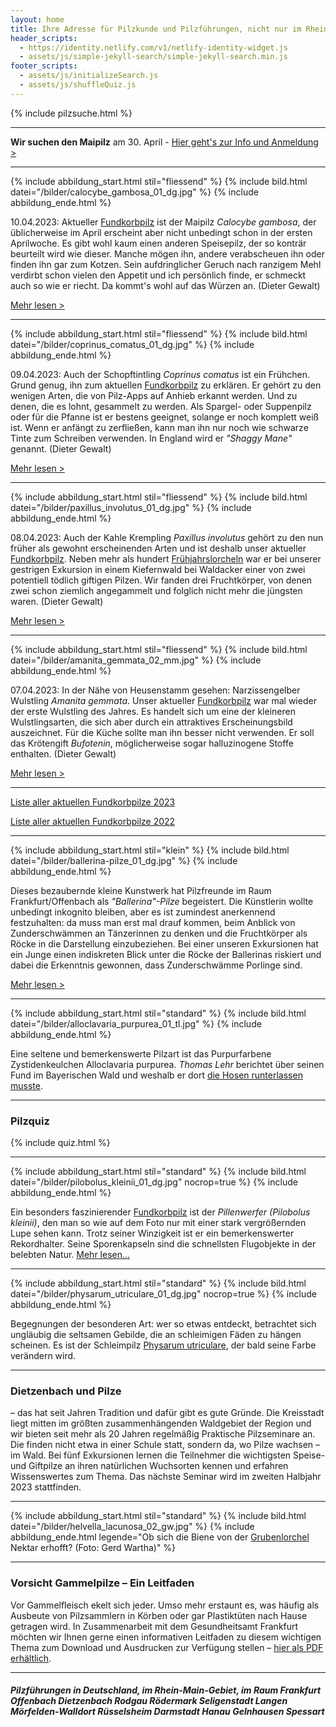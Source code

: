 ```yaml
---
layout: home
title: Ihre Adresse für Pilzkunde und Pilzführungen, nicht nur im Rhein-Main-Gebiet
header_scripts:
  - https://identity.netlify.com/v1/netlify-identity-widget.js
  - assets/js/simple-jekyll-search/simple-jekyll-search.min.js
footer_scripts:
  - assets/js/initializeSearch.js
  - assets/js/shuffleQuiz.js
---
```

{% include pilzsuche.html %}

- - -

**Wir suchen den Maipilz** am 30. April - [Hier geht's zur Info und Anmeldung >](/termine) 

- - -

{% include abbildung_start.html stil="fliessend" %}
{% include bild.html datei="/bilder/calocybe_gambosa_01_dg.jpg" %}
{% include abbildung_ende.html %}

10.04.2023: Aktueller [Fundkorbpilz](AA "Glossar-") ist der Maipilz *Calocybe gambosa*, der üblicherweise im April erscheint aber nicht unbedingt schon in der ersten Aprilwoche. Es gibt wohl kaum einen anderen Speisepilz, der so konträr beurteilt wird wie dieser. Manche mögen ihn, andere verabscheuen ihn oder finden ihn gar zum Kotzen. Sein aufdringlicher Geruch nach ranzigem Mehl verdirbt schon vielen den Appetit und ich persönlich finde, er schmeckt auch so wie er riecht. Da kommt's wohl auf das Würzen an. (Dieter Gewalt)

[Mehr lesen >](/pilze/calocybe-gambosa-maipilz)

<div style="clear:  both"></div>

- - -

{% include abbildung_start.html stil="fliessend" %}
{% include bild.html datei="/bilder/coprinus_comatus_01_dg.jpg" %}
{% include abbildung_ende.html %}

09.04.2023: Auch der Schopftintling *Coprinus comatus* ist ein Frühchen. Grund genug, ihn zum aktuellen [Fundkorbpilz](AA "Glossar-") zu erklären. Er gehört zu den wenigen Arten, die von Pilz-Apps auf Anhieb erkannt werden. Und zu denen, die es lohnt, gesammelt zu werden. Als Spargel- oder Suppenpilz oder für die Pfanne ist er bestens geeignet, solange er noch komplett weiß ist. Wenn er anfängt zu zerfließen, kann man ihn nur noch wie schwarze Tinte zum Schreiben verwenden. In England wird er *"Shaggy Mane"* genannt. (Dieter Gewalt)

[Mehr lesen >](/pilze/coprinus-comatus-schopftintling)

<div style="clear:  both"></div>

- - -

{% include abbildung_start.html stil="fliessend" %}
{% include bild.html datei="/bilder/paxillus_involutus_01_dg.jpg" %}
{% include abbildung_ende.html %}

08.04.2023: Auch der Kahle Krempling *Paxillus involutus* gehört zu den nun früher als gewohnt erscheinenden Arten und ist deshalb unser aktueller [Fundkorbpilz](AA "Glossar-"). Neben mehr als hundert [Frühjahrslorcheln](/pilze/gyromitra-esculenta-frühjahrslorchel) war er bei unserer gestrigen Exkursion in einem Kiefernwald bei Waldacker einer von zwei potentiell tödlich giftigen Pilzen. Wir fanden drei Fruchtkörper, von denen zwei schon ziemlich angegammelt und folglich nicht mehr die jüngsten waren.  (Dieter Gewalt)

[Mehr lesen >](/pilze/paxillus-involutus-kahler-krempling)

<div style="clear:  both"></div>

- - -

{% include abbildung_start.html stil="fliessend" %}
{% include bild.html datei="/bilder/amanita_gemmata_02_mm.jpg" %}
{% include abbildung_ende.html %}

07.04.2023: In der Nähe von Heusenstamm gesehen: Narzissengelber Wulstling *Amanita gemmata*. Unser aktueller [Fundkorbpilz](AA "Glossar-") war mal wieder der erste Wulstling des Jahres. Es handelt sich um eine der kleineren Wulstlingsarten, die sich aber durch ein attraktives Erscheinungsbild auszeichnet. Für die Küche sollte man ihn besser nicht verwenden. Er soll das Krötengift *Bufotenin*, möglicherweise sogar halluzinogene Stoffe enthalten. (Dieter Gewalt)

[Mehr lesen >](/pilze/amanita-gemmata-narzissengelber-wulstling)

<div style="clear:  both"></div>

- - -

[Liste aller aktuellen Fundkorbpilze 2023](/artikel/liste-aller-aktuellen-fundkorbpilze-2023.html)

[Liste aller aktuellen Fundkorbpilze 2022](/artikel/liste-aller-aktuellen-fundkorbpilze-2022.html)

- - -

{% include abbildung_start.html stil="klein" %}
{% include bild.html datei="/bilder/ballerina-pilze_01_dg.jpg" %}
{% include abbildung_ende.html %}

Dieses bezaubernde kleine Kunstwerk hat Pilzfreunde im Raum Frankfurt/Offenbach als *"Ballerina"-Pilze* begeistert. Die Künstlerin wollte unbedingt inkognito bleiben, aber es ist zumindest anerkennend festzuhalten: da muss man erst mal drauf kommen, beim Anblick von Zunderschwämmen an Tänzerinnen zu denken und die Fruchtkörper als Röcke in die Darstellung einzubeziehen. Bei einer unseren Exkursionen hat ein Junge einen indiskreten Blick unter die Röcke der Ballerinas riskiert und dabei die Erkenntnis gewonnen, dass Zunderschwämme Porlinge sind.

[Mehr lesen >](/artikel/besuch-bei-den-ballerina-pilzen.html)

- - -

{% include abbildung_start.html stil="standard" %}
{% include bild.html datei="/bilder/alloclavaria_purpurea_01_tl.jpg" %}
{% include abbildung_ende.html %}

Eine seltene und bemerkenswerte Pilzart ist das Purpurfarbene Zystidenkeulchen Alloclavaria purpurea. *Thomas Lehr* berichtet über seinen Fund im Bayerischen Wald und weshalb er dort [die Hosen runterlassen musste](/pilze/alloclavaria-purpurea-purpurfarbenes-zystidenkeulchen).

- - -

### Pilzquiz

{% include quiz.html %}

- - -

{% include abbildung_start.html stil="standard" %}
{% include bild.html datei="/bilder/pilobolus_kleinii_01_dg.jpg" nocrop=true %}
{% include abbildung_ende.html %}

Ein besonders faszinierender [Fundkorbpilz](AA "Glossar-") ist der *Pillenwerfer (Pilobolus kleinii)*, den man so wie auf dem Foto nur mit einer stark vergrößernden Lupe sehen kann. Trotz seiner Winzigkeit ist er ein bemerkenswerter Rekordhalter. Seine Sporenkapseln sind die schnellsten Flugobjekte in der belebten Natur. [Mehr lesen...](/pilze/pilobolus-kleinii-pillenwerfer)

- - -

{% include abbildung_start.html stil="standard" %}
{% include bild.html datei="/bilder/physarum_utriculare_01_dg.jpg" nocrop=true %}
{% include abbildung_ende.html %}

Begegnungen der besonderen Art: wer so etwas entdeckt, betrachtet sich ungläubig die seltsamen Gebilde, die an schleimigen Fäden zu hängen scheinen. Es ist der Schleimpilz [Physarum utriculare](/pilze/physarum-utriculare-fadenfruchtschleimpilz), der bald seine Farbe verändern wird.

- - -

### Dietzenbach und Pilze

– das hat seit Jahren Tradition und dafür gibt es gute Gründe. Die Kreisstadt liegt mitten im größten zusammenhängenden Waldgebiet der Region und wir bieten seit mehr als 20 Jahren regelmäßig Praktische Pilzseminare an. Die finden nicht etwa in einer Schule statt, sondern da, wo Pilze wachsen – im Wald. Bei fünf Exkursionen lernen die Teilnehmer die wichtigsten Speise- und Giftpilze an ihren natürlichen Wuchsorten kennen und erfahren Wissenswertes zum Thema. Das nächste Seminar wird im zweiten Halbjahr 2023 stattfinden.

- - -

{% include abbildung_start.html stil="standard" %}
{% include bild.html datei="/bilder/helvella_lacunosa_02_gw.jpg" %}
{% include abbildung_ende.html legende="Ob sich die Biene von der <a href='/pilze/helvella-lacunosa-grubenlorchel'>Grubenlorchel</a> Nektar erhofft?  (Foto: Gerd Wartha)" %}

- - -

### Vorsicht Gammelpilze – Ein Leitfaden

Vor Gammelfleisch ekelt sich jeder. Umso mehr erstaunt es, was häufig als Ausbeute von Pilzsammlern in Körben oder gar Plastiktüten nach Hause getragen wird. In Zusammenarbeit mit dem Gesundheitsamt Frankfurt möchten wir Ihnen gerne einen informativen Leitfaden zu diesem wichtigen Thema zum Download und Ausdrucken zur Verfügung stellen – [hier als PDF erhältlich](/assets/docs/Fundkorb.de-Gammelpilze.pdf).

- - -

##### Pilzführungen in Deutschland, im Rhein-Main-Gebiet, im Raum Frankfurt Offenbach Dietzenbach Rodgau Rödermark Seligenstadt Langen Mörfelden-Walldort Rüsselsheim Darmstadt Hanau Gelnhausen Spessart